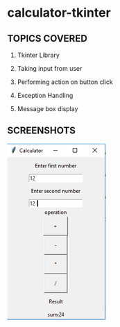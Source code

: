 # calculator-tkinter

## TOPICS COVERED
1. Tkinter Library

2. Taking input from user

3. Performing action on button click

4. Exception Handling

5. Message box display

## SCREENSHOTS
![image](https://github.com/srishti1230/calculator-tkinter/blob/master/1.PNG)


